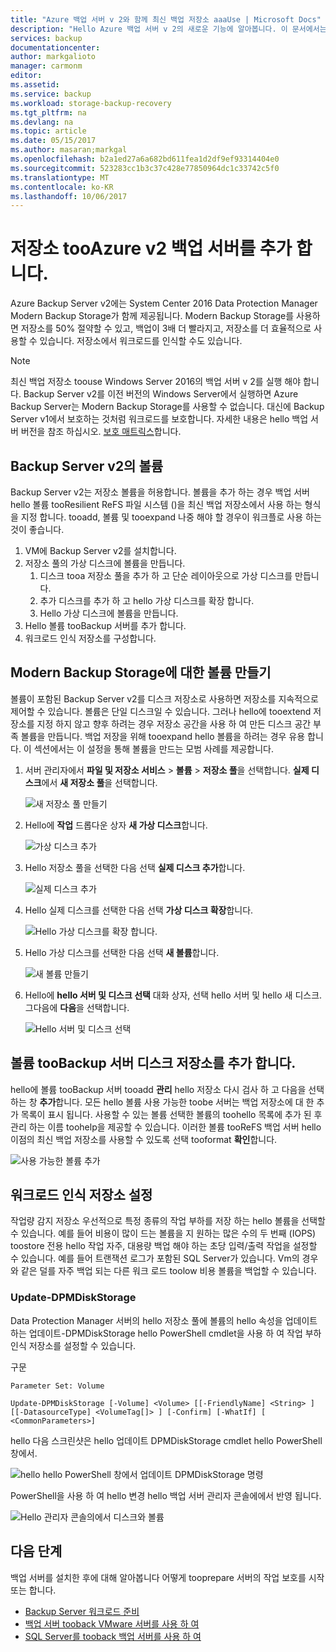 ```yaml
---
title: "Azure 백업 서버 v 2와 함께 최신 백업 저장소 aaaUse | Microsoft Docs"
description: "Hello Azure 백업 서버 v 2의 새로운 기능에 알아봅니다. 이 문서에서는 설명 방법을 tooupgrade 백업 서버 설치 합니다."
services: backup
documentationcenter: 
author: markgalioto
manager: carmonm
editor: 
ms.assetid: 
ms.service: backup
ms.workload: storage-backup-recovery
ms.tgt_pltfrm: na
ms.devlang: na
ms.topic: article
ms.date: 05/15/2017
ms.author: masaran;markgal
ms.openlocfilehash: b2a1ed27a6a682bd611fea1d2df9ef93314404e0
ms.sourcegitcommit: 523283cc1b3c37c428e77850964dc1c33742c5f0
ms.translationtype: MT
ms.contentlocale: ko-KR
ms.lasthandoff: 10/06/2017
---
```

# <a name="add-storage-tooazure-backup-server-v2"></a>저장소 tooAzure v2 백업 서버를 추가 합니다.

Azure Backup Server v2에는 System Center 2016 Data Protection Manager Modern Backup Storage가 함께 제공됩니다. Modern Backup Storage를 사용하면 저장소를 50% 절약할 수 있고, 백업이 3배 더 빨라지고, 저장소를 더 효율적으로 사용할 수 있습니다. 저장소에서 워크로드를 인식할 수도 있습니다. 

> [!NOTE]
> 최신 백업 저장소 toouse Windows Server 2016의 백업 서버 v 2를 실행 해야 합니다. Backup Server v2를 이전 버전의 Windows Server에서 실행하면 Azure Backup Server는 Modern Backup Storage를 사용할 수 없습니다. 대신에 Backup Server v1에서 보호하는 것처럼 워크로드를 보호합니다. 자세한 내용은 hello 백업 서버 버전을 참조 하십시오. [보호 매트릭스](backup-mabs-protection-matrix.md)합니다.

## <a name="volumes-in-backup-server-v2"></a>Backup Server v2의 볼륨

Backup Server v2는 저장소 볼륨을 허용합니다. 볼륨을 추가 하는 경우 백업 서버 hello 볼륨 tooResilient ReFS 파일 시스템 ()을 최신 백업 저장소에서 사용 하는 형식을 지정 합니다. tooadd, 볼륨 및 tooexpand 나중 해야 할 경우이 워크플로 사용 하는 것이 좋습니다.

1.  VM에 Backup Server v2를 설치합니다.
2.  저장소 풀의 가상 디스크에 볼륨을 만듭니다.
    1.  디스크 tooa 저장소 풀을 추가 하 고 단순 레이아웃으로 가상 디스크를 만듭니다.
    2.  추가 디스크를 추가 하 고 hello 가상 디스크를 확장 합니다.
    3.  Hello 가상 디스크에 볼륨을 만듭니다.
3.  Hello 볼륨 tooBackup 서버를 추가 합니다.
4.  워크로드 인식 저장소를 구성합니다.

## <a name="create-a-volume-for-modern-backup-storage"></a>Modern Backup Storage에 대한 볼륨 만들기

볼륨이 포함된 Backup Server v2를 디스크 저장소로 사용하면 저장소를 지속적으로 제어할 수 있습니다. 볼륨은 단일 디스크일 수 있습니다. 그러나 hello에 tooextend 저장소를 지정 하지 않고 향후 하려는 경우 저장소 공간을 사용 하 여 만든 디스크 공간 부족 볼륨을 만듭니다. 백업 저장을 위해 tooexpand hello 볼륨을 하려는 경우 유용 합니다. 이 섹션에서는 이 설정을 통해 볼륨을 만드는 모범 사례를 제공합니다.

1. 서버 관리자에서 **파일 및 저장소 서비스** > **볼륨** > **저장소 풀**을 선택합니다. **실제 디스크**에서 **새 저장소 풀**을 선택합니다. 

    ![새 저장소 풀 만들기](./media/backup-mabs-add-storage/mabs-add-storage-1.png)

2. Hello에 **작업** 드롭다운 상자 **새 가상 디스크**합니다.

    ![가상 디스크 추가](./media/backup-mabs-add-storage/mabs-add-storage-2.png)

3. Hello 저장소 풀을 선택한 다음 선택 **실제 디스크 추가**합니다.

    ![실제 디스크 추가](./media/backup-mabs-add-storage/mabs-add-storage-3.png)

4. Hello 실제 디스크를 선택한 다음 선택 **가상 디스크 확장**합니다.

    ![Hello 가상 디스크를 확장 합니다.](./media/backup-mabs-add-storage/mabs-add-storage-4.png)

5. Hello 가상 디스크를 선택한 다음 선택 **새 볼륨**합니다.

    ![새 볼륨 만들기](./media/backup-mabs-add-storage/mabs-add-storage-5.png)

6. Hello에 **hello 서버 및 디스크 선택** 대화 상자, 선택 hello 서버 및 hello 새 디스크. 그다음에 **다음**을 선택합니다.

    ![Hello 서버 및 디스크 선택](./media/backup-mabs-add-storage/mabs-add-storage-6.png)

## <a name="add-volumes-toobackup-server-disk-storage"></a>볼륨 tooBackup 서버 디스크 저장소를 추가 합니다.

hello에 볼륨 tooBackup 서버 tooadd **관리** hello 저장소 다시 검사 하 고 다음을 선택 하는 창 **추가**합니다. 모든 hello 볼륨 사용 가능한 toobe 서버는 백업 저장소에 대 한 추가 목록이 표시 됩니다. 사용할 수 있는 볼륨 선택한 볼륨의 toohello 목록에 추가 된 후 관리 하는 이름 toohelp을 제공할 수 있습니다. 이러한 볼륨 tooReFS 백업 서버 hello 이점의 최신 백업 저장소를 사용할 수 있도록 선택 tooformat **확인**합니다.

![사용 가능한 볼륨 추가](./media/backup-mabs-add-storage/mabs-add-storage-7.png)

## <a name="set-up-workload-aware-storage"></a>워크로드 인식 저장소 설정

작업량 감지 저장소 우선적으로 특정 종류의 작업 부하를 저장 하는 hello 볼륨을 선택할 수 있습니다. 예를 들어 비용이 많이 드는 볼륨을 지 원하는 많은 수의 두 번째 (IOPS) toostore 전용 hello 작업 자주, 대용량 백업 해야 하는 초당 입력/출력 작업을 설정할 수 있습니다. 예를 들어 트랜잭션 로그가 포함된 SQL Server가 있습니다. Vm의 경우와 같은 덜를 자주 백업 되는 다른 워크 로드 toolow 비용 볼륨을 백업할 수 있습니다.

### <a name="update-dpmdiskstorage"></a>Update-DPMDiskStorage

Data Protection Manager 서버의 hello 저장소 풀에 볼륨의 hello 속성을 업데이트 하는 업데이트-DPMDiskStorage hello PowerShell cmdlet을 사용 하 여 작업 부하 인식 저장소를 설정할 수 있습니다.

구문

`Parameter Set: Volume`

```
Update-DPMDiskStorage [-Volume] <Volume> [[-FriendlyName] <String> ] [[-DatasourceType] <VolumeTag[]> ] [-Confirm] [-WhatIf] [ <CommonParameters>]
```
hello 다음 스크린샷은 hello 업데이트 DPMDiskStorage cmdlet hello PowerShell 창에서.

![hello hello PowerShell 창에서 업데이트 DPMDiskStorage 명령](./media/backup-mabs-add-storage/mabs-add-storage-8.png)

PowerShell을 사용 하 여 hello 변경 hello 백업 서버 관리자 콘솔에에서 반영 됩니다.

![Hello 관리자 콘솔의에서 디스크와 볼륨](./media/backup-mabs-add-storage/mabs-add-storage-9.png)

## <a name="next-steps"></a>다음 단계
백업 서버를 설치한 후에 대해 알아봅니다 어떻게 tooprepare 서버의 작업 보호를 시작 또는 합니다.

- [Backup Server 워크로드 준비](backup-azure-microsoft-azure-backup.md)
- [백업 서버 tooback VMware 서버를 사용 하 여](backup-azure-backup-server-vmware.md)
- [SQL Server를 tooback 백업 서버를 사용 하 여](backup-azure-sql-mabs.md)

